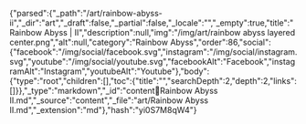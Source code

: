 {"parsed":{"_path":"/art/rainbow-abyss-ii","_dir":"art","_draft":false,"_partial":false,"_locale":"","_empty":true,"title":"Rainbow Abyss | II","description":null,"img":"/img/art/rainbow abyss layered center.png","alt":null,"category":"Rainbow Abyss","order":86,"social":{"facebook":"/img/social/facebook.svg","instagram":"/img/social/instagram.svg","youtube":"/img/social/youtube.svg","facebookAlt":"Facebook","instagramAlt":"Instagram","youtubeAlt":"Youtube"},"body":{"type":"root","children":[],"toc":{"title":"","searchDepth":2,"depth":2,"links":[]}},"_type":"markdown","_id":"content:art:Rainbow Abyss II.md","_source":"content","_file":"art/Rainbow Abyss II.md","_extension":"md"},"hash":"yi0S7M8qW4"}